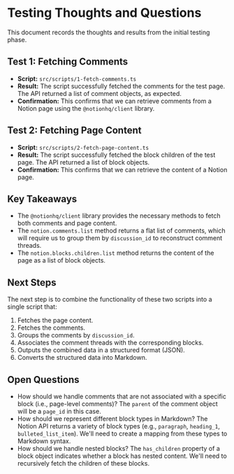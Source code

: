 # Testing Thoughts and Questions

This document records the thoughts and results from the initial testing phase.

## Test 1: Fetching Comments

- **Script:** `src/scripts/1-fetch-comments.ts`
- **Result:** The script successfully fetched the comments for the test page. The API returned a list of comment objects, as expected.
- **Confirmation:** This confirms that we can retrieve comments from a Notion page using the `@notionhq/client` library.

## Test 2: Fetching Page Content

- **Script:** `src/scripts/2-fetch-page-content.ts`
- **Result:** The script successfully fetched the block children of the test page. The API returned a list of block objects.
- **Confirmation:** This confirms that we can retrieve the content of a Notion page.

## Key Takeaways

- The `@notionhq/client` library provides the necessary methods to fetch both comments and page content.
- The `notion.comments.list` method returns a flat list of comments, which will require us to group them by `discussion_id` to reconstruct comment threads.
- The `notion.blocks.children.list` method returns the content of the page as a list of block objects.

## Next Steps

The next step is to combine the functionality of these two scripts into a single script that:

1.  Fetches the page content.
2.  Fetches the comments.
3.  Groups the comments by `discussion_id`.
4.  Associates the comment threads with the corresponding blocks.
5.  Outputs the combined data in a structured format (JSON).
6.  Converts the structured data into Markdown.

## Open Questions

- How should we handle comments that are not associated with a specific block (i.e., page-level comments)? The `parent` of the comment object will be a `page_id` in this case.
- How should we represent different block types in Markdown? The Notion API returns a variety of block types (e.g., `paragraph`, `heading_1`, `bulleted_list_item`). We'll need to create a mapping from these types to Markdown syntax.
- How should we handle nested blocks? The `has_children` property of a block object indicates whether a block has nested content. We'll need to recursively fetch the children of these blocks.
